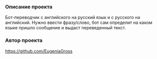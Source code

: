 ### Описание проекта
Бот-переводчик с английского на русский язык и с русского на английский. Нужно ввести фразу/слово, бот сам определит на каком языке пришло сообщение и выдаст переведенный текст.

### Автор проекта
https://github.com/EugeniaGross
